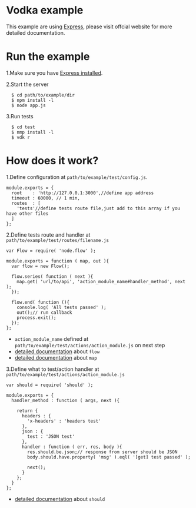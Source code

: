 # Vodka example

This example are using [Express](http://expressjs.com), please visit offcial website for more detailed documentation.

# Run the example
  
  1.Make sure you have [Express installed](http://expressjs.com/guide.html#installation).
  
  2.Start the server
    
      $ cd path/to/example/dir
      $ npm install -l
      $ node app.js
      
  3.Run tests

      $ cd test
      $ nmp install -l
      $ vdk r
      
# How does it work?
  
  1.Define configuration at `path/to/example/test/config.js`.

    module.exports = {
      root    : 'http://127.0.0.1:3000',//define app address
      timeout : 60000, // 1 min,
      routes  : [
        'tests'//define tests route file,just add to this array if you have other files
      ]
    };

  2.Define tests route and handler at `path/to/example/test/routes/filename.js`

    var Flow = require( 'node.flow' );

    module.exports = function ( map, out ){
      var flow = new Flow();

      flow.series( function ( next ){
        map.get( 'url/to/api', 'action_module_name#handler_method', next );
      });

      flow.end( function (){
        console.log( 'All tests passed' );
        out();// run callback
        process.exit();
      });
    };
    
  * `action_module_name` defined at `path/to/example/test/actions/action_module.js` on next step
  * [detailed documentation](https://github.com/dreamerslab/node.flow) about `flow`
  * [detailed documentation](http://railwayjs.com/) about `map`
  
3.Define what to test/action handler at `path/to/example/test/actions/action_module.js`

    var should = require( 'should' );

    module.exports = {
      handler_method : function ( args, next ){
      
        return {
          headers : {
            'x-headers' : 'headers test'
          },
          json : {
            test : 'JSON test'
          },
          handler : function ( err, res, body ){
            res.should.be.json;// response from server should be JSON
            body.should.have.property( 'msg' ).eql( '[get] test passed' );

            next();
          }
        };
      }
    };
    
  * [detailed documentation](https://github.com/visionmedia/should.js/tree/) about `should`
